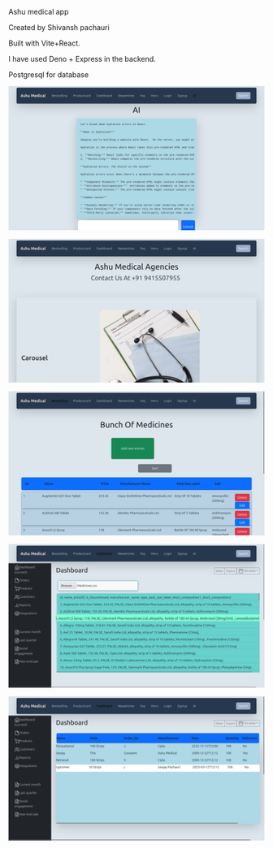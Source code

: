 Ashu medical app

Created by Shivansh pachauri

Built with Vite+React.

I have used Deno + Express in the backend.

Postgresql for database

![Alt text](./Ai.png)

![Alt text](./Homepage.png)

![Alt text](./Bestselling.png)

![Alt text](./Dashboard2.png)

![Alt text](./Dashboard.png)
